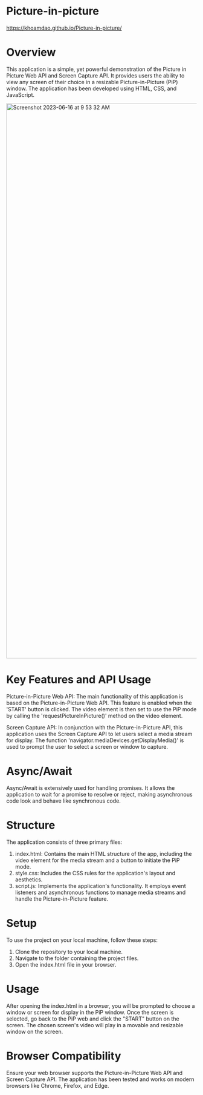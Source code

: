 # Picture-in-picture
https://khoamdao.github.io/Picture-in-picture/
# Overview
This application is a simple, yet powerful demonstration of the Picture in Picture Web API and Screen Capture API. It provides users the ability to view any screen of their choice in a resizable Picture-in-Picture (PiP) window. The application has been developed using HTML, CSS, and JavaScript.

<img width="1467" alt="Screenshot 2023-06-16 at 9 53 32 AM" src="https://github.com/KhoaMDao/Picture-in-picture/assets/114627954/4f538eaa-d4d6-4d78-ba18-50fd484c9e01">

# Key Features and API Usage
Picture-in-Picture Web API:
The main functionality of this application is based on the Picture-in-Picture Web API. This feature is enabled when the 'START' button is clicked. The video element is then set to use the PiP mode by calling the 'requestPictureInPicture()' method on the video element.

Screen Capture API:
In conjunction with the Picture-in-Picture API, this application uses the Screen Capture API to let users select a media stream for display. The function 'navigator.mediaDevices.getDisplayMedia()' is used to prompt the user to select a screen or window to capture.

# Async/Await
Async/Await is extensively used for handling promises. It allows the application to wait for a promise to resolve or reject, making asynchronous code look and behave like synchronous code.

# Structure
The application consists of three primary files:
1. index.html: Contains the main HTML structure of the app, including the video element for the media stream and a button to initiate the PiP mode.
2. style.css: Includes the CSS rules for the application's layout and aesthetics.
3. script.js: Implements the application's functionality. It employs event listeners and asynchronous functions to manage media streams and handle the Picture-in-Picture feature.

# Setup
To use the project on your local machine, follow these steps:
1. Clone the repository to your local machine.
2. Navigate to the folder containing the project files.
3. Open the index.html file in your browser.

# Usage
After opening the index.html in a browser, you will be prompted to choose a window or screen for display in the PiP window. Once the screen is selected, go back to the PiP web and click the "START" button on the screen. The chosen screen's video will play in a movable and resizable window on the screen.

# Browser Compatibility
Ensure your web browser supports the Picture-in-Picture Web API and Screen Capture API. The application has been tested and works on modern browsers like Chrome, Firefox, and Edge.
